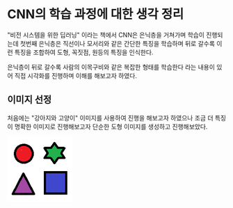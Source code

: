 # CNN의 학습 과정에 대한 생각 정리 

"비전 시스템을 위한 딥러닝" 이라는 책에서 
CNN은 은닉층을 거쳐가며 학습이 진행되는데 
첫번째 은닉층은 직선이나 모서리와 같은 간단한 특징을 학습하며 뒤로 갈수록 이런 특징을 조합하여 도형, 꼭짓점, 원등의 특징을 인식한다.

은닉층이 뒤로 갈수록 사람의 이목구비와 같은 복잡한 형태를 학습한다 라는 내용이 있어 직접 시각화를 진행하며 이해를 해보고자 하였다.

## 이미지 선정 

처음에는 "강아지와 고양이" 이미지를 사용하여 진행을 해보고자 하였으나 조금 더 특징이 명확한 이미지로 진행해보고자 단순한 도형 이미지를 생성하고 진행해보았다.

![image](./img_file/Figure_img.png)


